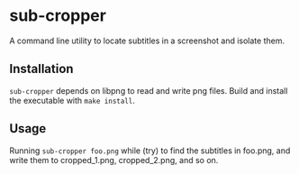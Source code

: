 # sub-cropper

A command line utility to locate subtitles in a screenshot and isolate them.

## Installation

`sub-cropper` depends on libpng to read and write png files.
Build and install the executable with `make install`.

## Usage

Running `sub-cropper foo.png` while (try) to find the subtitles in foo.png,
and write them to cropped_1.png, cropped_2.png, and so on.

